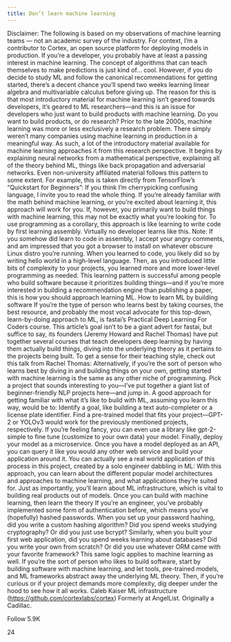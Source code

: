 ```yaml
---
title: Don’t learn machine learning
---
```


Disclaimer: The following is based on my observations of machine learning teams — not an academic survey of the industry. For context, I’m a contributor to Cortex, an open source platform for deploying models in production.
If you’re a developer, you probably have at least a passing interest in machine learning. The concept of algorithms that can teach themselves to make predictions is just kind of… cool.
However, if you do decide to study ML and follow the canonical recommendations for getting started, there’s a decent chance you’ll spend two weeks learning linear algebra and multivariable calculus before giving up.
The reason for this is that most introductory material for machine learning isn’t geared towards developers, it’s geared to ML researchers—and this is an issue for developers who just want to build products with machine learning.
Do you want to build products, or do research?
Prior to the late 2000s, machine learning was more or less exclusively a research problem. There simply weren’t many companies using machine learning in production in a meaningful way.
As such, a lot of the introductory material available for machine learning approaches it from this research perspective. It begins by explaining neural networks from a mathematical perspective, explaining all of the theory behind ML, things like back propagation and adversarial networks.
Even non-university affiliated material follows this pattern to some extent. For example, this is taken directly from TensorFlow’s “Quickstart for Beginners”:
If you think I’m cherrypicking confusing language, I invite you to read the whole thing.
If you’re already familiar with the math behind machine learning, or you’re excited about learning it, this approach will work for you. If, however, you primarily want to build things with machine learning, this may not be exactly what you’re looking for.
To use programming as a corollary, this approach is like learning to write code by first learning assembly. Virtually no developer learns like this.
Note: If you somehow did learn to code in assembly, I accept your angry comments, and am impressed that you got a browser to install on whatever obscure Linux distro you’re running.
When you learned to code, you likely did so by writing hello world in a high-level language. Then, as you introduced little bits of complexity to your projects, you learned more and more lower-level programming as needed.
This learning pattern is successful among people who build software because it prioritizes building things—and if you’re more interested in building a recommendation engine than publishing a paper, this is how you should approach learning ML.
How to learn ML by building software
If you’re the type of person who learns best by taking courses, the best resource, and probably the most vocal advocate for this top-down, learn-by-doing approach to ML, is fastai’s Practical Deep Learning For Coders course.
This article’s goal isn’t to be a giant advert for fastai, but suffice to say, its founders (Jeremy Howard and Rachel Thomas) have put together several courses that teach developers deep learning by having them actually build things, diving into the underlying theory as it pertains to the projects being built. To get a sense for their teaching style, check out this talk from Rachel Thomas:
Alternatively, if you’re the sort of person who learns best by diving in and building things on your own, getting started with machine learning is the same as any other niche of programming. Pick a project that sounds interesting to you—I’ve put together a giant list of beginner-friendly NLP projects here—and jump in.
A good approach for getting familiar with what it’s like to build with ML, assuming you learn this way, would be to:
Identify a goal, like building a text auto-completer or a license plate identifier.
Find a pre-trained model that fits your project—GPT-2 or YOLOv3 would work for the previously mentioned projects, respectively.
If you’re feeling fancy, you can even use a library like gpt-2-simple to fine tune (customize to your own data) your model.
Finally, deploy your model as a microservice.
Once you have a model deployed as an API, you can query it like you would any other web service and build your application around it.
You can actually see a real world application of this process in this project, created by a solo engineer dabbling in ML:
With this approach, you can learn about the different popular model architectures and approaches to machine learning, and what applications they’re suited for. Just as importantly, you’ll learn about ML infrastructure, which is vital to building real products out of models.
Once you can build with machine learning, then learn the theory
If you’re an engineer, you’ve probably implemented some form of authentication before, which means you’ve (hopefully) hashed passwords.
When you set up your password hashing, did you write a custom hashing algorithm? Did you spend weeks studying cryptography? Or did you just use bcrypt?
Similarly, when you built your first web application, did you spend weeks learning about databases? Did you write your own from scratch? Or did you use whatever ORM came with your favorite framework?
This same logic applies to machine learning as well. If you’re the sort of person who likes to build software, start by building software with machine learning, and let tools, pre-trained models, and ML frameworks abstract away the underlying ML theory. Then, if you’re curious or if your project demands more complexity, dig deeper under the hood to see how it all works.
Caleb Kaiser
ML infrastructure (https://github.com/cortexlabs/cortex) Formerly at AngelList. Originally a Cadillac.

Follow
5.9K


24
